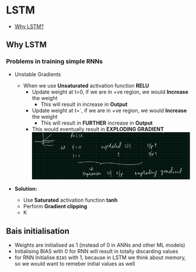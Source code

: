 # LSTM
-  [Why LSTM?](#why-lstm)

## Why LSTM
### Problems in training simple RNNs
- Unstable Gradients
  - When we use **Unsaturated** activation function **RELU**
    - Update weight at t=0, if we are in +ve region, we would **Increase** the weight
      - This will result in increase in **Output**
    - Update weight at t=`, if we are in +ve region, we would **Increase** the weight
      - This will result in **FURTHER** increase in **Output**
    - This would eventually result in **EXPLODING GRADIENT**
      <img src="images/rnn-explodingGradient.png">

- **Solution:** 
    - Use **Saturated** activation function **tanh**
    - Perform **Gradient clipping**
    - K

## Bais initialisation
- Weights are initialised as 1 (instead of 0 in ANNs and other ML models)
- Initialising BIAS with 0 for RNN will result in totally discarding values
- for RNN Initialise `BIAS` with 1, because in LSTM we think about memory, so we would want to remeber initial values as well
